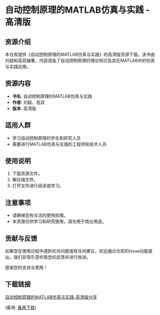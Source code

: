 # 自动控制原理的MATLAB仿真与实践 - 高清版

## 资源介绍

本仓库提供《自动控制原理的MATLAB仿真与实践》的高清版资源下载。该书由刘超和高双编著，内容涵盖了自动控制原理的理论知识及其在MATLAB中的仿真与实践应用。

## 资源内容

- **书名**: 自动控制原理的MATLAB仿真与实践
- **作者**: 刘超，高双
- **版本**: 高清版

## 适用人群

- 学习自动控制原理的学生和研究人员
- 需要进行MATLAB仿真与实践的工程师和技术人员

## 使用说明

1. 下载资源文件。
2. 解压缩文件。
3. 打开文件进行阅读或学习。

## 注意事项

- 请确保您有合法的使用权限。
- 本资源仅供学习和研究使用，请勿用于商业用途。

## 贡献与反馈

如果您在使用过程中遇到任何问题或有任何建议，欢迎通过仓库的Issue功能提出。我们非常乐意听取您的反馈并进行改进。

感谢您的支持与使用！

## 下载链接
[自动控制原理的MATLAB仿真与实践-高清版分享](https://pan.quark.cn/s/86ef86f51b27) 

(备用: [备用下载](https://pan.baidu.com/s/1ZtYTAjjih7OMt1k9LbDnlQ?pwd=uxow))
